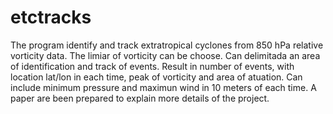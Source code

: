 # etctracks
The program identify and track extratropical cyclones from 850 hPa relative vorticity data. The limiar of vorticity can be choose. Can delimitada an area of identification and track of events. Result in number of events, with location lat/lon in each time, peak of vorticity and area of atuation. Can include minimum pressure and maximun wind in 10 meters of each time. A paper are been prepared to explain more details of the project.
